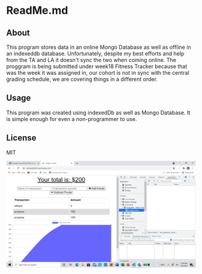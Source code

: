 # ReadMe.md
## About

This program stores data in an online Mongo Database as well as offline in an indexeddb database. Unfortunately, despite my best efforts and help
from the TA and LA it doesn't sync the two when coming online. The proggram is being submitted under week18 Fitness Tracker because that was the week it was assigned 
in, our cohort is not in sync with the central grading schedule, we are covering things in a different order.

## Usage 

This program was created using indexedDb as well as Mongo Database. It is simple enough for even a non-programmer to use.

## License 
MIT

<img src="indexeddb HW screenshot.png">
